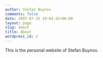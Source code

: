 ```yaml
---
author: Stefan Buynov
comments: false
date: 2007-07-25 19:04:42+00:00
layout: page
slug: about
title: About
wordpress_id: 2
---
```


This is the personal website of Stefan Buynov.

